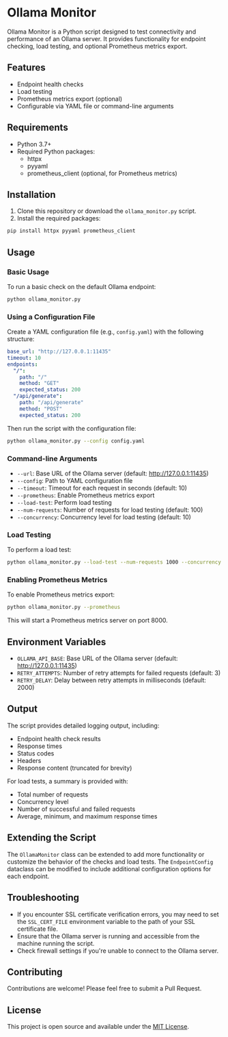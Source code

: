 # Ollama Monitor

Ollama Monitor is a Python script designed to test connectivity and performance of an Ollama server. It provides functionality for endpoint checking, load testing, and optional Prometheus metrics export.

## Features

- Endpoint health checks
- Load testing
- Prometheus metrics export (optional)
- Configurable via YAML file or command-line arguments

## Requirements

- Python 3.7+
- Required Python packages:
  - httpx
  - pyyaml
  - prometheus_client (optional, for Prometheus metrics)

## Installation

1. Clone this repository or download the `ollama_monitor.py` script.
2. Install the required packages:

```bash
pip install httpx pyyaml prometheus_client
```

## Usage

### Basic Usage

To run a basic check on the default Ollama endpoint:

```bash
python ollama_monitor.py
```

### Using a Configuration File

Create a YAML configuration file (e.g., `config.yaml`) with the following structure:

```yaml
base_url: "http://127.0.0.1:11435"
timeout: 10
endpoints:
  "/":
    path: "/"
    method: "GET"
    expected_status: 200
  "/api/generate":
    path: "/api/generate"
    method: "POST"
    expected_status: 200
```

Then run the script with the configuration file:

```bash
python ollama_monitor.py --config config.yaml
```

### Command-line Arguments

- `--url`: Base URL of the Ollama server (default: http://127.0.0.1:11435)
- `--config`: Path to YAML configuration file
- `--timeout`: Timeout for each request in seconds (default: 10)
- `--prometheus`: Enable Prometheus metrics export
- `--load-test`: Perform load testing
- `--num-requests`: Number of requests for load testing (default: 100)
- `--concurrency`: Concurrency level for load testing (default: 10)

### Load Testing

To perform a load test:

```bash
python ollama_monitor.py --load-test --num-requests 1000 --concurrency 20
```

### Enabling Prometheus Metrics

To enable Prometheus metrics export:

```bash
python ollama_monitor.py --prometheus
```

This will start a Prometheus metrics server on port 8000.

## Environment Variables

- `OLLAMA_API_BASE`: Base URL of the Ollama server (default: http://127.0.0.1:11435)
- `RETRY_ATTEMPTS`: Number of retry attempts for failed requests (default: 3)
- `RETRY_DELAY`: Delay between retry attempts in milliseconds (default: 2000)

## Output

The script provides detailed logging output, including:

- Endpoint health check results
- Response times
- Status codes
- Headers
- Response content (truncated for brevity)

For load tests, a summary is provided with:

- Total number of requests
- Concurrency level
- Number of successful and failed requests
- Average, minimum, and maximum response times

## Extending the Script

The `OllamaMonitor` class can be extended to add more functionality or customize the behavior of the checks and load tests. The `EndpointConfig` dataclass can be modified to include additional configuration options for each endpoint.

## Troubleshooting

- If you encounter SSL certificate verification errors, you may need to set the `SSL_CERT_FILE` environment variable to the path of your SSL certificate file.
- Ensure that the Ollama server is running and accessible from the machine running the script.
- Check firewall settings if you're unable to connect to the Ollama server.

## Contributing

Contributions are welcome! Please feel free to submit a Pull Request.

## License

This project is open source and available under the [MIT License](LICENSE).
